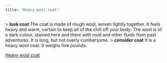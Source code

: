```yaml
---
title: "Heavy wool coat"
---
```


\> **look coat**
The coat is made of rough wool, woven tightly together. It feels heavy
and warm, certain to keep all of the chill off your body. The wool is
of
a dark colour, stained here and there with mud and other fluids from
past
adventures. It is long, but not overly cumbersome.
\> **consider coat**
It is a heavy wool coat.
It weighs five pounds.

[Heavy wool coat](Category:_Cloth_equipment "wikilink")